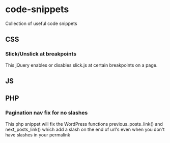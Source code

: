 # code-snippets
Collection of useful code snippets

## CSS

### Slick/Unslick at breakpoints
This jQuery enables or disables slick.js at certain breakpoints on a page.

## JS

## PHP

### Pagination nav fix for no slashes
This php snippet will fix the WordPress functions previous_posts_link() and next_posts_link() which add a slash on the end of url's even when you don't have slashes in your permalink
